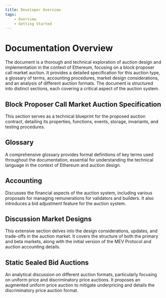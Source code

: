 ```yaml
---
title: Developer Overview
tags:
    - Overview
    - Getting Started
---
```


# Documentation Overview
The document is a thorough and technical exploration of auction design and implementation in the context of Ethereum, focusing on a block proposer call market auction. It provides a detailed specification for this auction type, a glossary of terms, accounting procedures, market design considerations, and an analysis of different auction formats. The document is structured into distinct sections, each covering a critical aspect of the auction system.

## Block Proposer Call Market Auction Specification

This section serves as a technical blueprint for the proposed auction contract, detailing its properties, functions, events, storage, invariants, and testing procedures.

## Glossary 

A comprehensive glossary provides formal definitions of key terms used throughout the documentation, essential for understanding the technical language in the context of Ethereum and auction design.

## Accounting 

Discusses the financial aspects of the auction system, including various proposals for managing remunerations for validators and builders. It also introduces a bid adjustment feature for the auction system.

## Discussion Market Designs

This extensive section delves into the design considerations, updates, and trade-offs in the auction market. It covers the structure of both the primary and beta markets, along with the initial version of the MEV Protocol and auction accounting details.

## Static Sealed Bid Auctions

An analytical discussion on different auction formats, particularly focusing on uniform price and discriminatory price auctions. It proposes an augmented uniform price auction to mitigate underpricing and details the discriminatory price auction format.